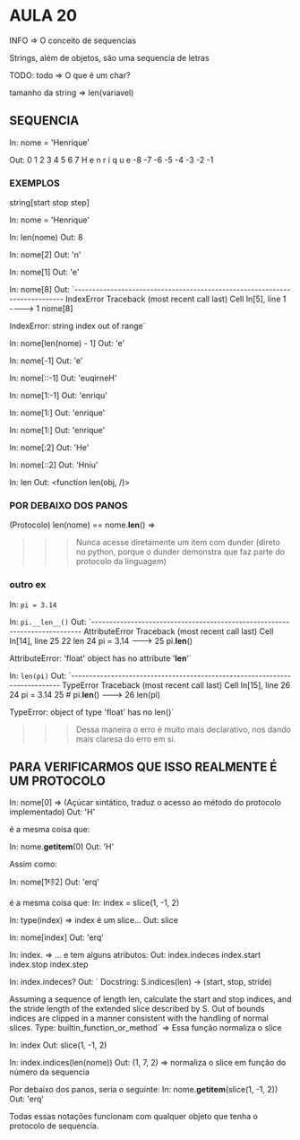 # AULA 20

INFO => O conceito de sequencias

Strings, além de objetos, são uma sequencia de letras

TODO:
todo => O que é um char?

tamanho da string => len(variavel)

## SEQUENCIA

In: nome = 'Henrique'

Out:  0  1  2  3  4  5  6  7
      H  e  n  r  i  q  u  e
     -8 -7 -6 -5 -4 -3 -2 -1

### EXEMPLOS

string[start stop step]

In: nome = 'Henrique'

In: len(nome)
Out: 8

In: nome[2]
Out: 'n'

In: nome[1]
Out: 'e'

In: nome[8]
Out: `---------------------------------------------------------------------------
IndexError                                Traceback (most recent call last)
Cell In[5], line 1
----> 1 nome[8]

IndexError: string index out of range`

In: nome[len(nome) - 1]
Out: 'e'

In: nome[-1]
Out: 'e'

In: nome[::-1]
Out: 'euqirneH'

In: nome[1:-1]
Out: 'enriqu'

In: nome[1:]
Out: 'enrique'

In: nome[1:]
Out: 'enrique'

In: nome[:2]
Out: 'He'

In: nome[::2]
Out: 'Hniu'

In: len
Out: <function len(obj, /)>

### POR DEBAIXO DOS PANOS

(Protocolo)
len(nome) == nome.__len__() =>
>>> Nunca acesse diretamente um item com dunder (direto no python, porque o dunder demonstra que faz parte do protocolo da linguagem)

### outro ex

In: `pi = 3.14`

In: `pi.__len__()`
Out:
`---------------------------------------------------------------------------
AttributeError                            Traceback (most recent call last)
Cell In[14], line 25
     22 len
     24 pi = 3.14
---> 25 pi.__len__()

AttributeError: 'float' object has no attribute '__len__'`

In: `len(pi)`
Out:
`---------------------------------------------------------------------------
TypeError                                 Traceback (most recent call last)
Cell In[15], line 26
     24 pi = 3.14
     25 # pi.__len__()
---> 26 len(pi)

TypeError: object of type 'float' has no len()`
>>> Dessa maneira o erro é muito mais declarativo, nos dando mais claresa do erro em si.

## PARA VERIFICARMOS QUE ISSO REALMENTE É UM PROTOCOLO

In: nome[0] => (Açúcar sintático, traduz o acesso ao método do protocolo implementado)
Out: 'H'

é a mesma coisa que:

In: nome.__getitem__(0)
Out: 'H'

Assim como:

In: nome[1:-1:2]
Out: 'erq'

é a mesma coisa que:
In: index = slice(1, -1, 2)

In: type(index) => index é um slice...
Out: slice

In: nome[index]
Out: 'erq'

In: index. => ...  e tem alguns atributos:
Out: index.indeces  index.start  index.stop  index.step

In: index.indeces?
Out: `
Docstring:
S.indices(len) -> (start, stop, stride)

Assuming a sequence of length len, calculate the start and stop
indices, and the stride length of the extended slice described by
S. Out of bounds indices are clipped in a manner consistent with the
handling of normal slices.
Type:      builtin_function_or_method` => Essa função normaliza o slice

In: index
Out: slice(1, -1, 2)

In: index.indices(len(nome))
Out: (1, 7, 2) => normaliza o slice em função do número da sequencia

Por debaixo dos panos, seria o seguinte:
In: nome.__getitem__(slice(1, -1, 2))
Out: 'erq'

Todas essas notações funcionam com qualquer objeto que tenha o protocolo de sequencia.
